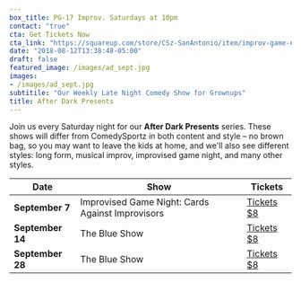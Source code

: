 ```yaml
---
box_title: PG-17 Improv. Saturdays at 10pm
contact: "true"
cta: Get Tickets Now
cta_link: "https://squareup.com/store/CSz-SanAntonio/item/improv-game-night-cards-against-improvisors-1"
date: "2018-08-12T13:38:48-05:00"
draft: false
featured_image: /images/ad_sept.jpg
images:
- /images/ad_sept.jpg
subtitile: "Our Weekly Late Night Comedy Show for Grownups"
title: After Dark Presents
---
```


Join us every Saturday night for our **After Dark Presents** series. These shows will differ from ComedySportz in both content and style – no brown bag, so you may want to leave the kids at home, and we'll also see different styles: long form, musical improv, improvised game night, and many other styles.

<a id="tickets"></a>

| **Date** | **Show** | **Tickets** |
|----------|------|-----------------|
| **September 7**   |Improvised Game Night: Cards Against Improvisors   |[Tickets $8](https://squareup.com/store/CSz-SanAntonio/item/improv-game-night-cards-against-improvisors-1)   |
| **September 14** |The Blue Show|[Tickets $8](https://squareup.com/store/CSz-SanAntonio/item/sep-after-dark-the-blue-show)|
| **September 28**   |The Blue Show   |[Tickets $8](https://squareup.com/store/CSz-SanAntonio/item/sep-after-dark-the-blue-show-1)   |
